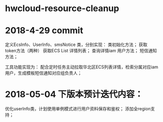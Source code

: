 # hwcloud-resource-cleanup

# 2018-4-29  commit

定义EcsInfo、UserInfo、smsNotice 类，分别实现：
类初始化方法；
获取token方法（两种）
获取ECS List 详情列表；
查询详情iam 用户方法；
短信通知方法；

工具功能实现为：
    配合定时任务主动拉取华北区ECS列表详情，检索分属对应iam用户，生成模板短信通知对应组负责人；

# 2018-05-04 下版本预计迭代内容：

优化userInfo类，计划使用单例模式进行用户资料保存和鉴权；
添加全region支持；
